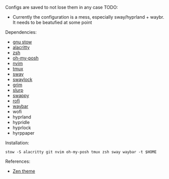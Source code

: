 Configs are saved to not lose them in any case
TODO:
- Currently the configuration is a mess, especially sway/hyprland + waybr. It needs to be beatufied at some point

Dependencies:
- [gnu stow](https://www.gnu.org/software/stow/)
- [alacritty](https://github.com/alacritty/alacritty)
- [zsh](https://github.com/ohmyzsh/ohmyzsh/wiki/Installing-ZSH)
- [oh-my-posh](https://ohmyposh.dev)
- [nvim](https://neovim.io)
- [tmux](https://github.com/tmux/tmux/wiki)
- [sway](https://swaywm.org)
- [swaylock](https://github.com/swaywm/swaylock)
- [grim](https://github.com/emersion/grim)
- [slurp](https://github.com/emersion/slurp)
- [swappy](https://github.com/jtheoof/swappy)
- [rofi](https://github.com/davatorium/rofi)
- [waybar](https://github.com/Alexays/Waybar)
- wofi
- hyprland
- hypridle
- hyprlock
- hyrppaper

Installation:
```bah
stow -S alacritty git nvim oh-my-posh tmux zsh sway waybar -t $HOME
```

References:
- [Zen theme](https://github.com/dreamsofautonomy/zen-omp)
